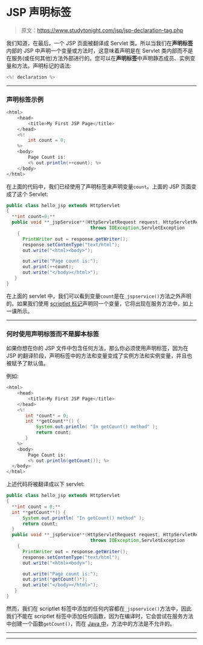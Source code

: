 # JSP 声明标签

> 原文：<https://www.studytonight.com/jsp/jsp-declaration-tag.php>

我们知道，在最后，一个 JSP 页面被翻译成 Servlet 类。所以当我们在**声明标签**内部的 JSP 中声明一个变量或方法时，这意味着声明是在 Servlet 类内部而不是在服务(或任何其他)方法外部进行的。您可以在**声明标签**中声明静态成员、实例变量和方法。声明标记的语法:

```java
<%! declaration %> 
```

* * *

### 声明标签示例

```java
<html>
    <head>
        <title>My First JSP Page</title>
    </head>
    <%!
        int count = 0;
    %>
    <body>
        Page Count is:  
        <% out.println(++count); %>
    </body>
</html> 
```

在上面的代码中，我们已经使用了声明标签来声明变量`count`。上面的 JSP 页面变成了这个 Servlet:

```java
public class hello_jsp extends HttpServlet
{
  **int count=0;**
  public void **_jspService**(HttpServletRequest request, HttpServletResponse response) 
                               throws IOException,ServletException
    {
      PrintWriter out = response.getWriter();
      response.setContenType("text/html");
      out.write("<html><body>");

      out.write("Page count is:");
      out.print(++count);
      out.write("</body></html>");
   }
} 
```

在上面的 servlet 中，我们可以看到变量`count`是在`_jspservice()`方法之外声明的。如果我们使用 [scriptlet 标记](jsp-scriptlet-tag.php)声明同一个变量，它将出现在服务方法中，如上一课所示。

 ** * *

### 何时使用声明标签而不是脚本标签

如果你想在你的 JSP 文件中包含任何方法，那么你必须使用声明标签，因为在 JSP 的翻译阶段，声明标签中的方法和变量变成了实例方法和实例变量，并且也被赋予了默认值。

例如:

```java
<html>
    <head>
        <title>My First JSP Page</title>
    </head>
    <%!
       int *count* = 0;
       int **getCount**() {
           System.out.println( "In getCount() method" );
           return count;
       }
    %>
    <body>
        Page Count is:  
        <% out.println(getCount()); %> 
  </body>
</html> 
```

上述代码将被翻译成以下 servlet:

```java
public class hello_jsp extends HttpServlet
{
  **int count = 0;**
  int **getCount**() {
      System.out.println( "In getCount() method" );
      return count;
  }
  public void **_jspService**(HttpServletRequest request, HttpServletResponse response) 
                               throws IOException,ServletException
    {
      PrintWriter out = response.getWriter();
      response.setContenType("text/html");
      out.write("<html><body>");

      out.write("Page count is:");
      out.print(*getCount()*);
      out.write("</body></html>");
   }
} 
```

然而，我们在 scriptlet 标签中添加的任何内容都在`_jspservice()`方法中，因此我们不能在 scriptlet 标签中添加任何函数，因为在编译时，它会尝试在服务方法中创建一个函数`getCount()`，而在 [Java 中](/java/overview-of-java.php)，方法中的方法是不允许的。

* * *

* * **